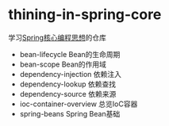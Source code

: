 # thining-in-spring-core
学习[Spring核心编程思想](https://time.geekbang.org/course/intro/265)的仓库 

+ bean-lifecycle  Bean的生命周期
+ bean-scope   Bean的作用域
+ dependency-injection  依赖注入
+ dependency-lookup  依赖查找
+ dependency-source 依赖来源
+ ioc-container-overview  总览IoC容器
+  spring-beans Spring Bean基础

